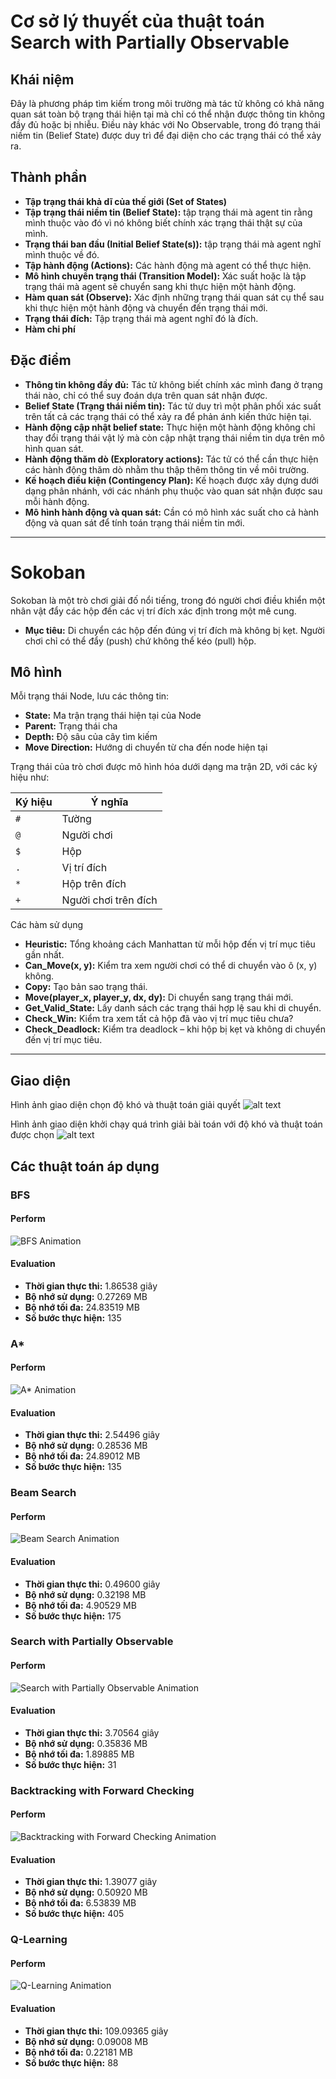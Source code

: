 # Cơ sở lý thuyết của thuật toán Search with Partially Observable

## Khái niệm

Đây là phương pháp tìm kiếm trong môi trường mà tác tử không có khả năng quan sát toàn bộ trạng thái hiện tại mà chỉ có thể nhận được thông tin không đầy đủ hoặc bị nhiễu. Điều này khác với No Observable, trong đó trạng thái niềm tin (Belief State) được duy trì để đại diện cho các trạng thái có thể xảy ra.

## Thành phần

- **Tập trạng thái khả dĩ của thế giới (Set of States)**
- **Tập trạng thái niềm tin (Belief State):** tập trạng thái mà agent tin rằng mình thuộc vào đó vì nó không biết chính xác trạng thái thật sự của mình.
- **Trạng thái ban đầu (Initial Belief State(s)):** tập trạng thái mà agent nghĩ mình thuộc về đó.
- **Tập hành động (Actions):** Các hành động mà agent có thể thực hiện.
- **Mô hình chuyển trạng thái (Transition Model):** Xác suất hoặc là tập trạng thái mà agent sẽ chuyển sang khi thực hiện một hành động.
- **Hàm quan sát (Observe):** Xác định những trạng thái quan sát cụ thể sau khi thực hiện một hành động và chuyển đến trạng thái mới.
- **Trạng thái đích:** Tập trạng thái mà agent nghĩ đó là đích.
- **Hàm chi phí**

## Đặc điểm

- **Thông tin không đầy đủ:** Tác tử không biết chính xác mình đang ở trạng thái nào, chỉ có thể suy đoán dựa trên quan sát nhận được.
- **Belief State (Trạng thái niềm tin):** Tác tử duy trì một phân phối xác suất trên tất cả các trạng thái có thể xảy ra để phản ánh kiến thức hiện tại.
- **Hành động cập nhật belief state:** Thực hiện một hành động không chỉ thay đổi trạng thái vật lý mà còn cập nhật trạng thái niềm tin dựa trên mô hình quan sát.
- **Hành động thăm dò (Exploratory actions):** Tác tử có thể cần thực hiện các hành động thăm dò nhằm thu thập thêm thông tin về môi trường.
- **Kế hoạch điều kiện (Contingency Plan):** Kế hoạch được xây dựng dưới dạng phân nhánh, với các nhánh phụ thuộc vào quan sát nhận được sau mỗi hành động.
- **Mô hình hành động và quan sát:** Cần có mô hình xác suất cho cả hành động và quan sát để tính toán trạng thái niềm tin mới.

---

# Sokoban

Sokoban là một trò chơi giải đố nổi tiếng, trong đó người chơi điều khiển một nhân vật đẩy các hộp đến các vị trí đích xác định trong một mê cung.

- **Mục tiêu:** Di chuyển các hộp đến đúng vị trí đích mà không bị kẹt. Người chơi chỉ có thể đẩy (push) chứ không thể kéo (pull) hộp.

## Mô hình

Mỗi trạng thái Node, lưu các thông tin:

- **State:** Ma trận trạng thái hiện tại của Node
- **Parent:** Trạng thái cha
- **Depth:** Độ sâu của cây tìm kiếm
- **Move Direction:** Hướng di chuyển từ cha đến node hiện tại

Trạng thái của trò chơi được mô hình hóa dưới dạng ma trận 2D, với các ký hiệu như:

| Ký hiệu | Ý nghĩa              |
|--------|----------------------|
| `#`    | Tường                |
| `@`    | Người chơi           |
| `$`    | Hộp                  |
| `.`    | Vị trí đích          |
| `*`    | Hộp trên đích        |
| `+`    | Người chơi trên đích |

Các hàm sử dụng

- **Heuristic:** Tổng khoảng cách Manhattan từ mỗi hộp đến vị trí mục tiêu gần nhất.
- **Can_Move(x, y):** Kiểm tra xem người chơi có thể di chuyển vào ô (x, y) không.
- **Copy:** Tạo bản sao trạng thái.
- **Move(player_x, player_y, dx, dy):** Di chuyển sang trạng thái mới.
- **Get_Valid_State:** Lấy danh sách các trạng thái hợp lệ sau khi di chuyển.
- **Check_Win:** Kiểm tra xem tất cả hộp đã vào vị trí mục tiêu chưa?
- **Check_Deadlock:** Kiểm tra deadlock – khi hộp bị kẹt và không di chuyển đến vị trí mục tiêu.

---

## Giao diện

Hình ảnh giao diện chọn độ khó và thuật toán giải quyết
![alt text](images/image.png)

Hình ảnh giao diện khởi chạy quá trình giải bài toán với độ khó và thuật toán được chọn
![alt text](images/image-1.png)

## Các thuật toán áp dụng

### BFS

#### Perform

![BFS Animation](images/BFS.gif)

#### Evaluation

- **Thời gian thực thi:** 1.86538 giây  
- **Bộ nhớ sử dụng:** 0.27269 MB  
- **Bộ nhớ tối đa:** 24.83519 MB  
- **Số bước thực hiện:** 135  

### A*

#### Perform

![A* Animation](images/A_Star.gif)

#### Evaluation

- **Thời gian thực thi:** 2.54496 giây  
- **Bộ nhớ sử dụng:** 0.28536 MB  
- **Bộ nhớ tối đa:** 24.89012 MB  
- **Số bước thực hiện:** 135  

### Beam Search

#### Perform

![Beam Search Animation](images/BeamSearch.gif)

#### Evaluation

- **Thời gian thực thi:** 0.49600 giây  
- **Bộ nhớ sử dụng:** 0.32198 MB  
- **Bộ nhớ tối đa:** 4.90529 MB  
- **Số bước thực hiện:** 175  

### Search with Partially Observable

#### Perform

![Search with Partially Observable Animation](images/SearchwithPartiallyObservable.gif)

#### Evaluation

- **Thời gian thực thi:** 3.70564 giây  
- **Bộ nhớ sử dụng:** 0.35836 MB  
- **Bộ nhớ tối đa:** 1.89885 MB  
- **Số bước thực hiện:** 31  

### Backtracking with Forward Checking

#### Perform

![Backtracking with Forward Checking Animation](images/BackTracking.gif)

#### Evaluation

- **Thời gian thực thi:** 1.39077 giây  
- **Bộ nhớ sử dụng:** 0.50920 MB  
- **Bộ nhớ tối đa:** 6.53839 MB  
- **Số bước thực hiện:** 405  

### Q-Learning

#### Perform

![Q-Learning Animation](images/QLearning.gif)

#### Evaluation

- **Thời gian thực thi:** 109.09365 giây  
- **Bộ nhớ sử dụng:** 0.09008 MB  
- **Bộ nhớ tối đa:** 0.22181 MB  
- **Số bước thực hiện:** 88  
